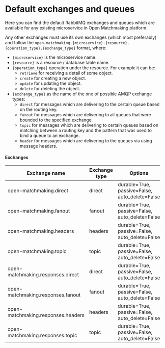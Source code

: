 # Default exchanges and queues

Here you can find the default RabbitMQ exchanges and queues which are available for any existing microservice in Open Matchmaking platform. 

Any other exchanges must use its own exchanges (which most preferably) and follow the `open-matchmaking.{microservice}.{resource}.{operation_type}.{exchange_type}` format, where:
- `{microservice}` is the microservice name.
- `{resource}` is a resource / database table name.
- `{operation_type}` operation under the resource. For example it can be:
  - `retrieve` for receiving a detail of some object.
  - `create` for creating a new object. 
  - `update` for updating the object.
  - `delete` for deleting the object.
- `{exchange_type}` as the name of the one of possible AMQP exchange types:
  - `direct` for messages which are delivering to the certain queue based on the routing key.  
  - `fanout` for messages which are delivering to all queues that were bounded to the specified exchange.
  - `topic` for messages which are delivering to certain queues based on matching between a routing key and the pattern that was used to bind a queue to an exchange.
  - `header` for messages which are delivering to the queues via using message headers.

#### Exchanges
| Exchange name                      | Exchange type | Options                                        |
|------------------------------------|---------------|------------------------------------------------| 
| open-matchmaking.direct            | direct        | durable=True, passive=False, auto_delete=False |
| open-matchmaking.fanout            | fanout        | durable=True, passive=False, auto_delete=False |
| open-matchmaking.headers           | headers       | durable=True, passive=False, auto_delete=False |
| open-matchmaking.topic             | topic         | durable=True, passive=False, auto_delete=False |
| open-matchmaking.responses.direct  | direct        | durable=True, passive=False, auto_delete=False |
| open-matchmaking.responses.fanout  | fanout        | durable=True, passive=False, auto_delete=False |
| open-matchmaking.responses.headers | headers       | durable=True, passive=False, auto_delete=False |
| open-matchmaking.responses.topic   | topic         | durable=True, passive=False, auto_delete=False |
